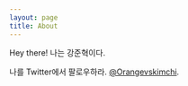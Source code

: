 ```yaml
---
layout: page
title: About
---
```


<p class="message">
  Hey there! 나는 강준혁이다.
</p>


나를 Twitter에서 팔로우하라. [@Orangevskimchi](https://twitter.com/).
